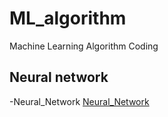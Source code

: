 # ML_algorithm
Machine Learning Algorithm Coding
## Neural network
-Neural_Network [Neural_Network](Neural_Network)
